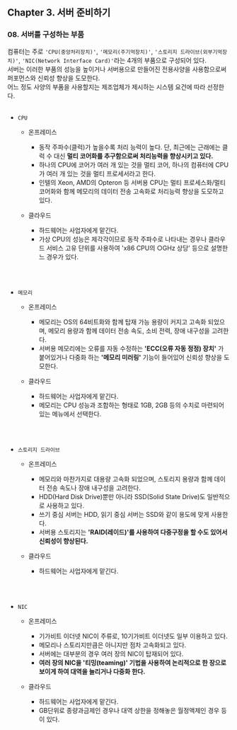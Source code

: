 ## Chapter 3. 서버 준비하기
### 08. 서버를 구성하는 부품
컴퓨터는 주로 `'CPU(중앙처리장치)'`, `'메모리(주기억장치)'`, `'스토리지 드라이브(외부기억장치)'`, `'NIC(Network Interface Card)'`라는 4개의 부품으로 구성되어 있다.<br/>
서버는 이러한 부품의 성능을 높이거나 서버용으로 만들어진 전용사양을 사용함으로써 퍼포먼스와 신뢰성 향상을 도모한다.<br/>
어느 정도 사양의 부품을 사용할지는 제조업체가 제시하는 시스템 요건에 따라 선정한다.
<br/><br/>

* `CPU`
	* 온프레미스
		* 동작 주파수(클럭)가 높을수록 처리 능력이 높다. 단, 최근에는 근래에는 클럭 수 대신 **멀티 코어화를 추구함으로써 처리능력을 향상시키고 있다.**
		* 하나의 CPU에 코어가 여러 개 있는 것을 멀티 코어, 하나의 컴퓨터에 CPU가 여러 개 있는 것을 멀티 프로세서라고 한다.
		* 인텔의 Xeon, AMD의 Opteron 등 서버용 CPU는 멀티 프로세스화/멀티 코어화와 함께 메모리의 데이터 전송 고속화로 처리능력 향상을 도모하고 있다.

	* 클라우드
		* 하드웨어는 사업자에게 맡긴다. 
		* 가상 CPU의 성능은 제각각이므로 동작 주파수로 나타내는 경우나 클라우드 서비스 고유 단위를 사용하여 'x86 CPU의 ○GHz 상당' 등으로 설명한느 경우가 있다.


<br/><br/>


* `메모리`
	* 온프레미스
		* 메모리는 OS의 64비트화와 함께 탑재 가능 용량이 커지고 고속화 되었으며, 메모리 용량과 함께 데이터 전송 속도, 소비 전력, 장애 내구성을 고려한다.
		* 서버용 메모리에는 오류를 자동 수정하는 **'ECC(오류 자동 정정) 장치'** 가 붙어있거나 다중화 하는 **'메모리 미러링'** 기능이 들어있어 신뢰성 향상을 도모한다.

	* 클라우드
		* 하드웨어는 사업자에게 맡긴다.
		* 메모리는 CPU 성능과 조합하는 형태로 1GB, 2GB 등의 수치로 마련되어 있는 메뉴에서 선택한다.

<br/><br/>

* `스토리지 드라이브`
	* 온프레미스
		* 메모리와 마찬가지로 대용량 고속화 되었으며, 스토리지 용량과 함께 데이터 전송 속도나 장애 내구성을 고려한다.
		* HDD(Hard Disk Drive)뿐만 아니라 SSD(Solid State Drive)도 일반적으로 사용하고 있다.
		* 쓰기 중심 서버는 HDD, 읽기 중심 서버는 SSD와 같이 용도에 맞게 사용한다.
		* 서버용 스토리지는 **'RAID(레이드)'를 사용하여 다중구정을 할 수도 있어서 신뢰성이 향상된다.**

	* 클라우드
		* 하드웨어는 사업자에게 맡긴다.

<br/><br/>

* `NIC`
	* 온프레미스
		* 기가비트 이더넷 NIC이 주류로, 10기가비트 이더넷도 일부 이용하고 있다.
		* 메모리나 스토리지만큼은 아니지만 점차 고속화되고 있다.
		* 서버에는 대부분의 경우 여러 장의 NIC이 탑재되어 있다.
		* **여러 장의 NIC을 '티밍(teaming)' 기법을 사용하여 논리적으로 한 장으로 보이게 하여 대역을 늘리거나 다중화 한다.**

	* 클라우드
		* 하드웨어는 사업자에게 맡긴다.
		* GB단위로 종량과금제인 경우나 대역 상한을 정해놓은 월정액제인 경우 등이 있다.
